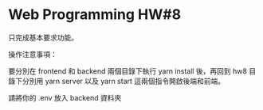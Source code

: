 # Web Programming HW#8

只完成基本要求功能。

操作注意事項：

要分別在 frontend 和 backend 兩個目錄下執行 yarn install 後，再回到 hw8 目錄下分別用 yarn server 以及 yarn start 這兩個指令開啟後端和前端。

請將你的 .env 放入 backend 資料夾